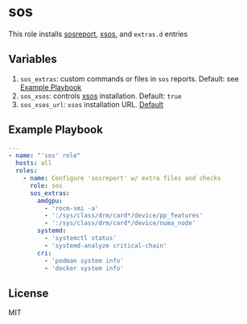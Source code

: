 # sos

This role installs [sosreport](https://github.com/sosreport/sos),
[xsos](https://github.com/ryran/xsos),
and `extras.d` entries

## Variables

1. `sos_extras`: custom commands or files in `sos` reports.
Default: see [Example Playbook](#example-playbook)
2. `sos_xsos`: controls [xsos](https://github.com/ryran/xsos) installation.
Default: `true`
3. `sos_xsos_url`: `xsos` installation URL.
[Default](https://github.com/ryran/xsos/raw/master/xsos)

## Example Playbook

```yaml
---
- name: "'sos' role"
  hosts: all
  roles:
    - name: Configure 'sosreport' w/ extra files and checks
      role: sos
      sos_extras:
        amdgpu:
          - 'rocm-smi -a'
          - ':/sys/class/drm/card*/device/pp_features'
          - ':/sys/class/drm/card*/device/numa_node'
        systemd:
          - 'systemctl status'
          - 'systemd-analyze critical-chain'
        cri:
          - 'podman system info'
          - 'docker system info'
```

## License

MIT

